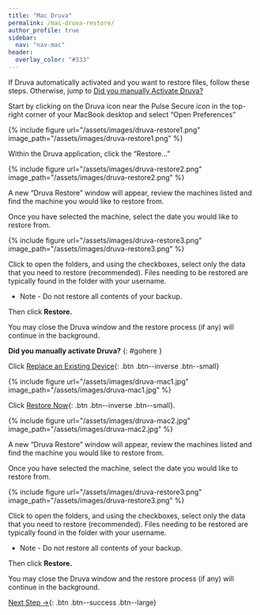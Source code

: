 ```yaml
---
title: "Mac Druva"
permalink: /mac-druva-restore/
author_profile: true
sidebar:
  nav: "nav-mac"
header:
  overlay_color: "#333"
---
```


If Druva automatically activated and you want to restore files, follow these steps. Otherwise, jump to [Did you manually Activate Druva?](#gohere)

Start by clicking on the Druva icon near the Pulse Secure icon in the top-right corner of your MacBook desktop and select “Open Preferences”

{% include figure url="/assets/images/druva-restore1.png" image_path="/assets/images/druva-restore1.png" %}

Within the Druva application, click the “Restore…” 

{% include figure url="/assets/images/druva-restore2.png" image_path="/assets/images/druva-restore2.png" %}

A new “Druva Restore” window will appear, review the machines listed and find the machine you would like to restore from.

Once you have selected the machine, select the date you would like to restore from.

{% include figure url="/assets/images/druva-restore3.png" image_path="/assets/images/druva-restore3.png" %}


Click to open the folders, and using the checkboxes, select only the data that you need to restore (recommended). Files needing to be restored are typically found in the folder with your username.

* Note - Do not restore all contents of your backup.

Then click __Restore.__

You may close the Druva window and the restore process (if any) will continue in the background. 


__Did you manually activate Druva?__
{: #gohere }

Click [Replace an Existing Device](){: .btn .btn--inverse .btn--small} 

{% include figure url="/assets/images/druva-mac1.jpg" image_path="/assets/images/druva-mac1.jpg" %}

Click [Restore Now](){: .btn .btn--inverse .btn--small}.

{% include figure url="/assets/images/druva-mac2.jpg" image_path="/assets/images/druva-mac2.jpg" %}

A new “Druva Restore” window will appear, review the machines listed and find the machine you would like to restore from.

Once you have selected the machine, select the date you would like to restore from.

{% include figure url="/assets/images/druva-restore3.png" image_path="/assets/images/druva-restore3.png" %}

Click to open the folders, and using the checkboxes, select only the data that you need to restore (recommended). Files needing to be restored are typically found in the folder with your username.

* Note - Do not restore all contents of your backup.

Then click __Restore.__

You may close the Druva window and the restore process (if any) will continue in the background. 

[Next Step &rarr;](/mac-yubikey/){: .btn .btn--success .btn--large}
